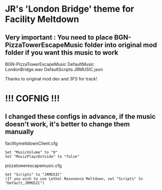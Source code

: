 # JR's 'London Bridge' theme for Facility Meltdown
## Very important : You need to place BGN-PizzaTowerEscapeMusic folder into original mod folder if you want this music to work 
BGN-PizzaTowerEscapeMusic
    DefaultMusic    
        LondonBridge.wav
    DefaultScripts
        JRMUSIC.json

Thanks to original mod dev and 3FS for track!
# !!! COFNIG !!!
## I changed these configs in advance, if the music doesn't work, it's better to change them manually

facilitymeltdownClient.cfg

    Set "MusicVolume" to "0"
    Set "MusicPlaysOutside" to "false"

pizzatowerescapemusic.cfg

    Set "Scripts" to "JRMUSIC"
    (If you wish to use Lethal Resonance Meltdown, set "Scripts" to "Default,JRMUSIC")
